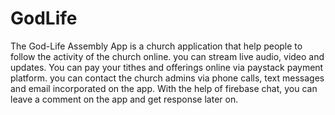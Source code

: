 # GodLife
The God-Life Assembly App is a church application that help people to follow the activity of the church online. 
you can stream live audio, video and updates. You can pay your tithes and offerings online via paystack payment
platform. you can contact the church admins via phone calls, text messages and email incorporated on the app. 
With the help of firebase chat, you can leave a comment on the app and get response later on.
